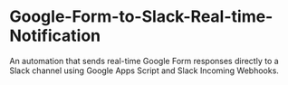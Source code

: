 # Google-Form-to-Slack-Real-time-Notification
An automation that sends real-time Google Form responses directly to a Slack channel using Google Apps Script and Slack Incoming Webhooks.
